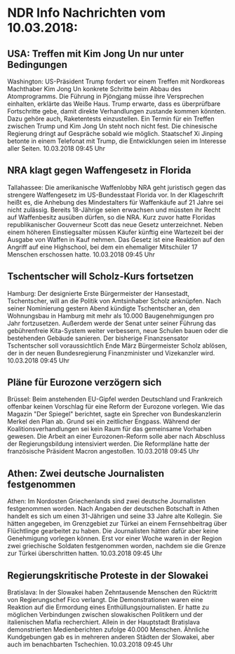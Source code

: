 # NDR Info Nachrichten vom 10.03.2018:


## USA: Treffen mit Kim Jong Un nur unter Bedingungen
Washington: US-Präsident Trump fordert vor einem Treffen mit Nordkoreas Machthaber Kim Jong Un konkrete Schritte beim Abbau des Atomprogramms. Die Führung in Pjöngjang müsse ihre Versprechen einhalten, erklärte das Weiße Haus. Trump erwarte, dass es überprüfbare Fortschritte gebe, damit direkte Verhandlungen zustande kommen könnten. Dazu gehöre auch, Raketentests einzustellen. Ein Termin für ein Treffen zwischen Trump und Kim Jong Un steht noch nicht fest. Die chinesische Regierung dringt auf Gespräche sobald wie möglich. Staatschef Xi Jinping betonte in einem Telefonat mit Trump, die Entwicklungen seien im Interesse aller Seiten. 10.03.2018 09:45 Uhr 

## NRA klagt gegen Waffengesetz in Florida
Tallahassee: Die amerikanische Waffenlobby NRA geht juristisch gegen das strengere Waffengesetz im US-Bundesstaat Florida vor. In der Klageschrift heißt es, die Anhebung des Mindestalters für Waffenkäufe auf 21 Jahre sei nicht zulässig. Bereits 18-Jährige seien erwachsen und müssten ihr Recht auf Waffenbesitz ausüben dürfen, so die NRA. Kurz zuvor hatte Floridas republikanischer Gouverneur Scott das neue Gesetz unterzeichnet. Neben einem höheren Einstiegsalter müssen Käufer künftig eine Wartezeit bei der Ausgabe von Waffen in Kauf nehmen. Das Gesetz ist eine Reaktion auf den Angriff auf eine Highschool, bei dem ein ehemaliger Mitschüler 17 Menschen erschossen hatte. 10.03.2018 09:45 Uhr 

## Tschentscher will Scholz-Kurs fortsetzen
Hamburg: Der designierte Erste Bürgermeister der Hansestadt, Tschentscher, will an die Politik von Amtsinhaber Scholz anknüpfen. Nach seiner Nominierung gestern Abend kündigte Tschentscher an, den Wohnungsbau in Hamburg mit mehr als 10.000 Baugenehmigungen pro Jahr fortzusetzen. Außerdem werde der Senat unter seiner Führung das gebührenfreie Kita-System weiter verbessern, neue Schulen bauen oder die bestehenden Gebäude sanieren. Der bisherige Finanzsensator Tschentscher soll voraussichtlich Ende März Bürgermeister Scholz ablösen, der in der neuen Bundesregierung Finanzminister und Vizekanzler wird. 10.03.2018 09:45 Uhr 

## Pläne für Eurozone verzögern sich
Brüssel: Beim anstehenden EU-Gipfel werden Deutschland und Frankreich offenbar keinen Vorschlag für eine Reform der Eurozone vorlegen. Wie das Magazin "Der Spiegel" berichtet, sagte ein Sprecher von Bundeskanzlerin Merkel den Plan ab. Grund sei ein zeitlicher Engpass. Während der Koalitionsverhandlungen sei kein Raum für das gemeinsame Vorhaben gewesen. Die Arbeit an einer Eurozonen-Reform solle aber nach Abschluss der Regierungsbildung intensiviert werden. Die Reformpläne hatte der französische Präsident Macron angestoßen. 10.03.2018 09:45 Uhr 

## Athen: Zwei deutsche Journalisten festgenommen
Athen: Im Nordosten Griechenlands sind zwei deutsche Journalisten festgenommen worden. Nach Angaben der deutschen Botschaft in Athen handelt es sich um einen 31-Jährigen und seine 33 Jahre alte Kollegin. Sie hätten angegeben, im Grenzgebiet zur Türkei an einem Fernsehbeitrag über Flüchtlinge gearbeitet zu haben. Die Journalisten hätten dafür aber keine Genehmigung vorlegen können. Erst vor einer Woche waren in der Region zwei griechische Soldaten festgenommen worden, nachdem sie die Grenze zur Türkei überschritten hatten. 10.03.2018 09:45 Uhr 

## Regierungskritische Proteste in der Slowakei
Bratislava:	In der Slowakei haben Zehntausende Menschen den Rücktritt von Regierungschef Fico verlangt. Die Demonstrationen waren eine Reaktion auf die Ermordung eines Enthüllungsjournalisten. Er hatte zu möglichen Verbindungen zwischen slowakischen Politikern und der italienischen Mafia recherchiert. Allein in der Hauptstadt Bratislava demonstrierten Medienberichten zufolge 40.000 Menschen. Ähnliche Kundgebungen gab es in mehreren anderen Städten der Slowakei, aber auch im benachbarten Tschechien. 10.03.2018 09:45 Uhr 
